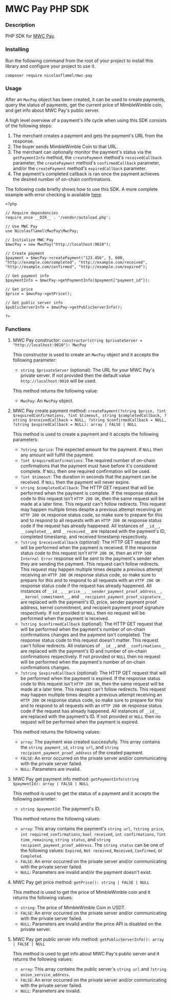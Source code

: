 # MWC Pay PHP SDK

### Description
PHP SDK for [MWC Pay](https://github.com/NicolasFlamel1/MWC-Pay).

### Installing
Run the following command from the root of your project to install this library and configure your project to use it.
```
composer require nicolasflamel/mwc-pay
```

### Usage
After an `MwcPay` object has been created, it can be used to create payments, query the status of payments, get the current price of MimbleWimble coin, and get info about MWC Pay's public server.

A high level overview of a payment's life cycle when using this SDK consists of the following steps:
1. The merchant creates a payment and gets the payment's URL from the response.
2. The buyer sends MimbleWimble Coin to that URL.
3. The merchant can optionally monitor the payment's status via the `getPaymentInfo` method, the `createPayment` method's `receivedCallback` parameter, the `createPayment` method's `confirmedCallback` parameter, and/or the `createPayment` method's `expiredCallback` parameter.
4. The payment's completed callback is ran once the payment achieves the desired number of on-chain confirmations.

The following code briefly shows how to use this SDK. A more complete example with error checking is available [here](https://github.com/NicolasFlamel1/MWC-Pay-PHP-SDK/tree/master/example).
```
<?php

// Require dependencies
require_once __DIR__ . '/vendor/autoload.php';

// Use MWC Pay
use Nicolasflamel\MwcPay\MwcPay;

// Initialize MWC Pay
$mwcPay = new MwcPay("http://localhost:9010");

// Create payment
$payment = $mwcPay->createPayment("123.456", 5, 600, "http://example.com/completed", "http://example.com/received", "http://example.com/confirmed", "http://example.com/expired");

// Get payment info
$paymentInfo = $mwcPay->getPaymentInfo($payment["payment_id"]);

// Get price
$price = $mwcPay->getPrice();

// Get public server info
$publicServerInfo = $mwcPay->getPublicServerInfo();

?>
```

### Functions
1. MWC Pay constructor: `constructor(string $privateServer = "http://localhost:9010"): MwcPay`

   This constructor is used to create an `MwcPay` object and it accepts the following parameter:
   * `string $privateServer` (optional): The URL for your MWC Pay's private server. If not provided then the default value `http://localhost:9010` will be used.

   This method returns the following value:
   * `MwcPay`: An `MwcPay` object.

2. MWC Pay create payment method: `createPayment(?string $price, ?int $requiredConfirmations, ?int $timeout, string $completedCallback, ?string $receivedCallback = NULL, ?string $confirmedCallback = NULL, ?string $expiredCallback = NULL): array | FALSE | NULL`

   This method is used to create a payment and it accepts the following parameters:
   * `?string $price`: The expected amount for the payment. If `NULL` then any amount will fulfill the payment.
   * `?int $requiredConfirmations`: The required number of on-chain confirmations that the payment must have before it's considered complete. If `NULL` then one required confirmation will be used.
   * `?int $timeout`: The duration in seconds that the payment can be received. If `NULL` then the payment will never expire.
   * `string $completedCallback`: The HTTP GET request that will be performed when the payment is complete. If the response status code to this request isn't `HTTP 200 OK`, then the same request will be made at a later time. This request can't follow redirects. This request may happen multiple times despite a previous attempt receiving an `HTTP 200 OK` response status code, so make sure to prepare for this and to respond to all requests with an `HTTP 200 OK` response status code if the request has already happened. All instances of `__id__`, `__completed__`, and `__received__` are replaced with the payment's ID, completed timestamp, and received timestamp respectively.
   * `?string $receivedCallback` (optional): The HTTP GET request that will be performed when the payment is received. If the response status code to this request isn't `HTTP 200 OK`, then an `HTTP 500 Internal Error` response will be sent to the payment's sender when they are sending the payment. This request can't follow redirects. This request may happen multiple times despite a previous attempt receiving an `HTTP 200 OK` response status code, so make sure to prepare for this and to respond to all requests with an `HTTP 200 OK` response status code if the request has already happened. All instances of `__id__`, `__price__`, `__sender_payment_proof_address__`, `__kernel_commitment__`, and `__recipient_payment_proof_signature__` are replaced with the payment's ID, price, sender payment proof address, kernel commitment, and recipient payment proof signature respectively. If not provided or `NULL` then no request will be performed when the payment is received.
   * `?string $confirmedCallback` (optional): The HTTP GET request that will be performed when the payment's number of on-chain confirmations changes and the payment isn't completed. The response status code to this request doesn't matter. This request can't follow redirects. All instances of `__id__`, and `__confirmations__` are replaced with the payment's ID and number of on-chain confirmations respectively. If not provided or `NULL` then no request will be performed when the payment's number of on-chain confirmations changes.
   * `?string $expiredCallback` (optional): The HTTP GET request that will be performed when the payment is expired. If the response status code to this request isn't `HTTP 200 OK`, then the same request will be made at a later time. This request can't follow redirects. This request may happen multiple times despite a previous attempt receiving an `HTTP 200 OK` response status code, so make sure to prepare for this and to respond to all requests with an `HTTP 200 OK` response status code if the request has already happened. All instances of `__id__` are replaced with the payment's ID. If not provided or `NULL` then no request will be performed when the payment is expired.

   This method returns the following values:
   * `array`: The payment was created successfully. This array contains the `string payment_id`, `string url`, and `string recipient_payment_proof_address` of the created payment.
   * `FALSE`: An error occurred on the private server and/or communicating with the private server failed.
   * `NULL`: Parameters are invalid.

3. MWC Pay get payment info method: `getPaymentInfo(string $paymentId): array | FALSE | NULL`

   This method is used to get the status of a payment and it accepts the following parameter:
   * `string $paymentId`: The payment's ID.

   This method returns the following values:
   * `array`: This array contains the payment's `string url`, `?string price`, `int required_confirmations`, `bool received`, `int confirmations`, `?int time_remaining`, `string status`, and `string recipient_payment_proof_address`. The `string status` can be one of the following values: `Expired`, `Not received`, `Received`, `Confirmed`, or `Completed`.
   * `FALSE`: An error occurred on the private server and/or communicating with the private server failed.
   * `NULL`: Parameters are invalid and/or the payment doesn't exist.

4. MWC Pay get price method: `getPrice(): string | FALSE | NULL`

   This method is used to get the price of MimbleWimble coin and it returns the following values:
   * `string`: The price of MimbleWimble Coin in USDT.
   * `FALSE`: An error occurred on the private server and/or communicating with the private server failed.
   * `NULL`: Parameters are invalid and/or the price API is disabled on the private server.

5. MWC Pay get public server info method: `getPublicServerInfo(): array | FALSE | NULL`

   This method is used to get info about MWC Pay's public server and it returns the following values:
   * `array`: This array contains the public server's `string url` and `?string onion_service_address`.
   * `FALSE`: An error occurred on the private server and/or communicating with the private server failed.
   * `NULL`: Parameters are invalid.
